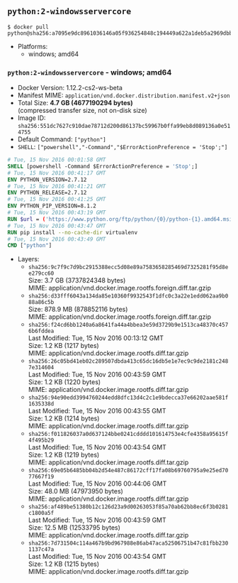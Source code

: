 ## `python:2-windowsservercore`

```console
$ docker pull python@sha256:a7095e9dc8961036146a05f936254848c194449a622a1deb5a2969dbb092ce7c
```

-	Platforms:
	-	windows; amd64

### `python:2-windowsservercore` - windows; amd64

-	Docker Version: 1.12.2-cs2-ws-beta
-	Manifest MIME: `application/vnd.docker.distribution.manifest.v2+json`
-	Total Size: **4.7 GB (4677190294 bytes)**  
	(compressed transfer size, not on-disk size)
-	Image ID: `sha256:551dc7627c910dae78712d200d86137bc59967b0ffa99eb8d089136a0e514755`
-	Default Command: `["python"]`
-	`SHELL`: `["powershell","-Command","$ErrorActionPreference = 'Stop';"]`

```dockerfile
# Tue, 15 Nov 2016 00:01:58 GMT
SHELL [powershell -Command $ErrorActionPreference = 'Stop';]
# Tue, 15 Nov 2016 00:41:17 GMT
ENV PYTHON_VERSION=2.7.12
# Tue, 15 Nov 2016 00:41:21 GMT
ENV PYTHON_RELEASE=2.7.12
# Tue, 15 Nov 2016 00:41:25 GMT
ENV PYTHON_PIP_VERSION=8.1.2
# Tue, 15 Nov 2016 00:43:19 GMT
RUN $url = ('https://www.python.org/ftp/python/{0}/python-{1}.amd64.msi' -f $env:PYTHON_RELEASE, $env:PYTHON_VERSION); 	Write-Host ('Downloading {0} ...' -f $url); 	(New-Object System.Net.WebClient).DownloadFile($url, 'python.msi'); 		Write-Host 'Installing ...'; 	Start-Process msiexec -Wait 		-ArgumentList @( 			'/i', 			'python.msi', 			'/quiet', 			'/qn', 			'TARGETDIR=C:\Python', 			'ALLUSERS=1', 			'ADDLOCAL=DefaultFeature,Extensions,TclTk,Tools,PrependPath' 		); 		$env:PATH = [Environment]::GetEnvironmentVariable('PATH', [EnvironmentVariableTarget]::Machine); 		Write-Host 'Verifying install ...'; 	Write-Host '  python --version'; python --version; 		Write-Host 'Removing ...'; 	Remove-Item python.msi -Force; 		$pipInstall = ('pip=={0}' -f $env:PYTHON_PIP_VERSION); 	Write-Host ('Installing {0} ...' -f $pipInstall); 	(New-Object System.Net.WebClient).DownloadFile('https://bootstrap.pypa.io/get-pip.py', 'get-pip.py'); 	python get-pip.py $pipInstall; 	Remove-Item get-pip.py -Force; 		Write-Host 'Verifying pip install ...'; 	pip --version; 		Write-Host 'Complete.';
# Tue, 15 Nov 2016 00:43:47 GMT
RUN pip install --no-cache-dir virtualenv
# Tue, 15 Nov 2016 00:43:49 GMT
CMD ["python"]
```

-	Layers:
	-	`sha256:9c7f9c7d9bc2915388ecc5d08e89a7583658285469d7325281f95d8ee279cc60`  
		Size: 3.7 GB (3737824348 bytes)  
		MIME: application/vnd.docker.image.rootfs.foreign.diff.tar.gzip
	-	`sha256:d33fff6043a134da85e10360f9932543f1dfc0c3a22e1edd062aa9b088a86c5b`  
		Size: 878.9 MB (878852116 bytes)  
		MIME: application/vnd.docker.image.rootfs.foreign.diff.tar.gzip
	-	`sha256:f24cd6bb1240a6a8641fa44a4bbea3e59d3729b9e1513ca48370c4576b6fddea`  
		Last Modified: Tue, 15 Nov 2016 00:13:12 GMT  
		Size: 1.2 KB (1217 bytes)  
		MIME: application/vnd.docker.image.rootfs.diff.tar.gzip
	-	`sha256:26c05bd41eb02c289507dbda413c65dc16db5e1e7ec9c9de2181c2487e314604`  
		Last Modified: Tue, 15 Nov 2016 00:43:59 GMT  
		Size: 1.2 KB (1220 bytes)  
		MIME: application/vnd.docker.image.rootfs.diff.tar.gzip
	-	`sha256:94e90edd3994760244edd8dfc13d4c2c1e9bdecca37e66202aae581f1635338d`  
		Last Modified: Tue, 15 Nov 2016 00:43:55 GMT  
		Size: 1.2 KB (1214 bytes)  
		MIME: application/vnd.docker.image.rootfs.diff.tar.gzip
	-	`sha256:f011826037a0d637124bbe0241cdddd101614753e4cfe4358a95615f4f495b29`  
		Last Modified: Tue, 15 Nov 2016 00:43:54 GMT  
		Size: 1.2 KB (1219 bytes)  
		MIME: application/vnd.docker.image.rootfs.diff.tar.gzip
	-	`sha256:69e05b6485bb04b2d54e487c86172cff17fa08b69760795a9e25ed7077667f19`  
		Last Modified: Tue, 15 Nov 2016 00:44:06 GMT  
		Size: 48.0 MB (47973950 bytes)  
		MIME: application/vnd.docker.image.rootfs.diff.tar.gzip
	-	`sha256:af489be51380b12c126d23a9d00263053f85a70ab62bb8ec6f3b0281c1800a5f`  
		Last Modified: Tue, 15 Nov 2016 00:43:59 GMT  
		Size: 12.5 MB (12533795 bytes)  
		MIME: application/vnd.docker.image.rootfs.diff.tar.gzip
	-	`sha256:7d731504c114a467b9bd967988e86ab47aca52506751b47c81fbb2301137c47a`  
		Last Modified: Tue, 15 Nov 2016 00:43:54 GMT  
		Size: 1.2 KB (1215 bytes)  
		MIME: application/vnd.docker.image.rootfs.diff.tar.gzip

